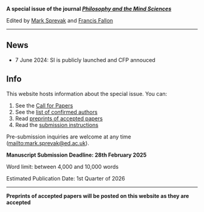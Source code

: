 **A special issue of the journal [_Philosophy and the Mind Sciences_](https://philosophymindscience.org/index.php/phimisci/announcement/view/53)**

Edited by [Mark Sprevak](https://marksprevak.com/) and [Francis Fallon](https://www.stjohns.edu/academics/faculty/francis-fallon)

---

## News

- 7 June 2024: SI is publicly launched and CFP annouced

## Info

This website hosts information about the special issue. You can:

1. See the [Call for Papers](cfp.md)
2. See the [list of confirmed authors](authors.md)
3. Read [preprints of accepted papers](preprints/preprints.md)
4. Read the [submission instructions](https://philosophymindscience.org/index.php/phimisci/about/submissions)

Pre-submission inquiries are welcome at any time (<mailto:mark.sprevak@ed.ac.uk>).

**Manuscript Submission Deadline: 28th February 2025**

Word limit: between 4,000 and 10,000 words

Estimated Publication Date: 1st Quarter of 2026

--- 

**Preprints of accepted papers will be posted on this website as they are accepted**
